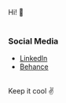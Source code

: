 Hi! 🖖
<br />
<br />


### Social Media
- [LinkedIn](https://www.linkedin.com/in/caiosaldanha/)
- [Behance](https://www.behance.net/caiosaldanha)
<br />
Keep it cool ✌️
